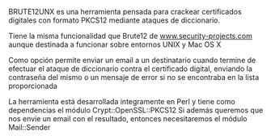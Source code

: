 BRUTE12UNX es una herramienta pensada para crackear certificados digitales con formato PKCS12 mediante ataques de diccionario.

Tiene la misma funcionalidad que Brute12 de www.security-projects.com aunque destinada a funcionar sobre entornos UNIX y Mac OS X

Como opción permite enviar un email a un destinatario cuando termine de efectuar el ataque de diccionario contra el certificado digital, enviando la contraseña del mismo o un mensaje de error si no se encontraba en la lista proporcionada

La herramienta está desarrollada íntegramente en Perl y tiene como dependencias el módulo Crypt::OpenSSL::PKCS12
Si además queremos que nos envíe un email con el resultado, entonces necesitaremos el módulo Mail::Sender